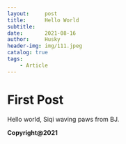 ```yaml
---
layout:     post
title:      Hello World
subtitle:   
date:       2021-08-16
author:     Husky
header-img: img/111.jpeg
catalog: true
tags:
    - Article
---
```


# First Post

Hello world, Siqi waving paws from BJ. 

**Copyright@2021**